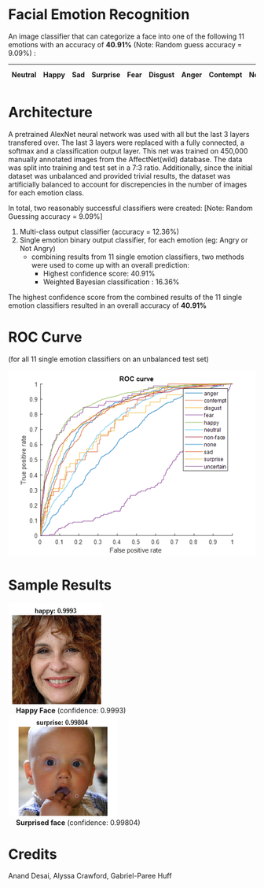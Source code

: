 # Facial Emotion Recognition

An image classifier that can categorize a face into one of the following 11 emotions with an accuracy of **40.91%**  (Note: Random guess accuracy = 9.09%) :

| Neutral | Happy | Sad | Surprise | Fear | Disgust | Anger | Contempt | None | Uncertain | Non-Face |
|---|---|---|---|---|---|---|---|---|---|---|

# Architecture

A pretrained AlexNet neural network was used with all but the last 3 layers transfered over. The last 3 layers were replaced with a fully connected, a softmax and a classification output layer. This net was trained on 450,000 manually annotated images from the AffectNet(wild) database. The data was split into training and test set in a 7:3 ratio. Additionally, since the initial dataset was unbalanced and provided trivial results, the dataset was artificially balanced to account for discrepencies in the number of images for each emotion class.

In total, two reasonably successful classifiers were created:   [Note: Random Guessing accuracy = 9.09%]
1. Multi-class output classifier (accuracy = 12.36%)
2. Single emotion binary output classifier, for each emotion (eg: Angry or Not Angry)
    * combining results from 11 single emotion classifiers, two methods were used to come up with an overall prediction:
      * Highest confidence score: 40.91% 
      * Weighted Bayesian classification : 16.36% 

The highest confidence score from the combined results of the 11 single emotion classifiers resulted in an overall accuracy of **40.91%**

# ROC Curve </br> 
(for all 11 single emotion classifiers on an unbalanced test set)

![alt text](/sample%20results/roc.png "ROC Curve for all 11 single emotion classifiers on an unbalanced test set")

# Sample Results

![alt text](/sample%20results/happy.png "Happy face - confidence: 0.9993")
</br>&nbsp;&nbsp;&nbsp;&nbsp;**Happy Face** (confidence: 0.9993)
</br>
![alt text](/sample%20results/surprise.png "Surprised face - confidence: 0.99804")
</br>&nbsp;&nbsp;&nbsp;&nbsp;**Surprised face** (confidence: 0.99804)

# Credits
Anand Desai, Alyssa Crawford, Gabriel-Paree Huff
